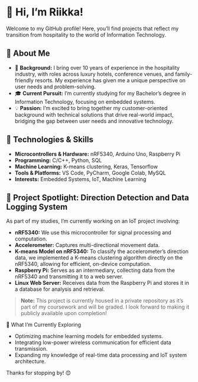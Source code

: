 # 👋 Hi, I’m Riikka!
Welcome to my GitHub profile! Here, you’ll find projects that reflect my transition from hospitality to the world of Information Technology.

## 🌟 About Me
- 💼 **Background:** I bring over 10 years of experience in the hospitality industry, with roles across luxury hotels, conference venues, and family-friendly resorts. My experience has given me a unique perspective on user needs and problem-solving.
- 🎓 **Current Pursuit:** I’m currently studying for my Bachelor’s degree in Information Technology, focusing on embedded systems.
- 💡 **Passion:** I’m excited to bring together my customer-oriented background with technical solutions that drive real-world impact, bridging the gap between user needs and innovative technology.

## 🔧 Technologies & Skills

- **Microcontrollers & Hardware:** nRF5340, Arduino Uno, Raspberry Pi
- **Programming:** C/C++, Python, SQL
- **Machine Learning:** K-means clustering, Keras, Tensorflow
- **Tools & Platforms:** VS Code, PyCharm, Google Colab, MySQL
- **Interests:** Embedded Systems, IoT, Machine Learning

## 🚀 Project Spotlight: Direction Detection and Data Logging System

As part of my studies, I’m currently working on an IoT project involving:

- **nRF5340:** We use this microcontroller for signal processing and computation.
- **Accelerometer:** Captures multi-directional movement data.
- **K-means Model on nRF5340:** To classify the accelerometer’s direction data, we implemented a K-means clustering algorithm directly on the nRF5340, allowing for efficient, on-device computation.
- **Raspberry Pi:** Serves as an intermediary, collecting data from the nRF5340 and transmitting it to a web server.
- **Linux Web Server:** Receives data from the Raspberry Pi and stores it in a database for analysis and retrieval.

> **Note:** This project is currently housed in a private repository as it’s part of my coursework and will be graded. I look forward to making it publicly available upon completion!

🌱 What I’m Currently Exploring

- Optimizing machine learning models for embedded systems.
- Integrating low-power wireless communication for efficient data transmission.
- Expanding my knowledge of real-time data processing and IoT system architecture.

Thanks for stopping by! 😊
